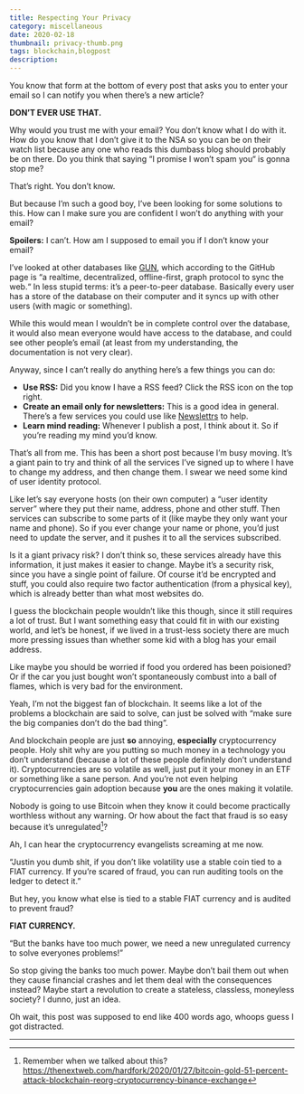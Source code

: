 ```yaml
---
title: Respecting Your Privacy
category: miscellaneous
date: 2020-02-18
thumbnail: privacy-thumb.png
tags: blockchain,blogpost
description:
---
```


You know that form at the bottom of every post that asks you to enter your email so I can notify you when there’s a new article?

**DON’T EVER USE THAT.**

Why would you trust me with your email? You don’t know what I do with it. How do you know that I don’t give it to the NSA so you can be on their watch list because any one who reads this dumbass blog should probably be on there. Do you think that saying “I promise I won’t spam you“ is gonna stop me?

That’s right. You don’t know.

But because I’m such a good boy, I’ve been looking for some solutions to this. How can I make sure you are confident I won’t do anything with your email?

**Spoilers:** I can’t. How am I supposed to email you if I don’t know your email?

I’ve looked at other databases like [GUN](https://github.com/amark/gun), which according to the GitHub page is “a realtime, decentralized, offline-first, graph protocol to sync the web.“ In less stupid terms: it’s a peer-to-peer database. Basically every user has a store of the database on their computer and it syncs up with other users (with magic or something).

While this would mean I wouldn’t be in complete control over the database, it would also mean everyone would have access to the database, and could see other people’s email (at least from my understanding, the documentation is not very clear).

Anyway, since I can’t really do anything here’s a few things you can do:

* **Use RSS:** Did you know I have a RSS feed? Click the RSS icon on the top right.
* **Create an email only for newsletters:** This is a good idea in general. There’s a few services you could use like [Newslettrs](https://newslettrs.app) to help.
* **Learn mind reading:** Whenever I publish a post, I think about it. So if you’re reading my mind you’d know.

That’s all from me. This has been a short post because I’m busy moving. It’s a giant pain to try and think of all the services I’ve signed up to where I have to change my address, and then change them. I swear we need some kind of user identity protocol.

Like let’s say everyone hosts (on their own computer) a “user identity server” where they put their name, address, phone and other stuff. Then services can subscribe to some parts of it (like maybe they only want your name and phone). So if you ever change your name or phone, you’d just need to update the server, and it pushes it to all the services subscribed.

Is it a giant privacy risk? I don’t think so, these services already have this information, it just makes it easier to change. Maybe it’s a security risk, since you have a single point of failure. Of course it’d be encrypted and stuff, you could also require two factor authentication (from a physical key), which is already better than what most websites do.

I guess the blockchain people wouldn’t like this though, since it still requires a lot of trust. But I want something easy that could fit in with our existing world, and let’s be honest, if we lived in a trust-less society there are much more pressing issues than whether some kid with a blog has your email address.

Like maybe you should be worried if food you ordered has been poisioned? Or if the car you just bought won’t spontaneously combust into a ball of flames, which is very bad for the environment.

Yeah, I’m not the biggest fan of blockchain. It seems like a lot of the problems a blockchain are said to solve, can just be solved with “make sure the big companies don’t do the bad thing”.

And blockchain people are just **so** annoying, **especially** cryptocurrency people. Holy shit why are you putting so much money in a technology you don’t understand (because a lot of these people definitely don’t understand it). Cryptocurrencies are so volatile as well, just put it your money in an ETF or something like a sane person. And you’re not even helping cryptocurrencies gain adoption because **you** are the ones making it volatile.

Nobody is going to use Bitcoin when they know it could become practically worthless without any warning. Or how about the fact that fraud is so easy because it’s unregulated[^1]?

Ah, I can hear the cryptocurrency evangelists screaming at me now.

“Justin you dumb shit, if you don’t like volatility use a stable coin tied to a FIAT currency. If you’re scared of fraud, you can run auditing tools on the ledger to detect it.”

But hey, you know what else is tied to a stable FIAT currency and is audited to prevent fraud?

**FIAT CURRENCY.**

“But the banks have too much power, we need a new unregulated currency to solve everyones problems!”

So stop giving the banks too much power. Maybe don’t bail them out when they cause financial crashes and let them deal with the consequences instead? Maybe start a revolution to create a stateless, classless, moneyless society? I dunno, just an idea.

Oh wait, this post was supposed to end like 400 words ago, whoops guess I got distracted.

---
[^1]: Remember when we talked about this? https://thenextweb.com/hardfork/2020/01/27/bitcoin-gold-51-percent-attack-blockchain-reorg-cryptocurrency-binance-exchange
